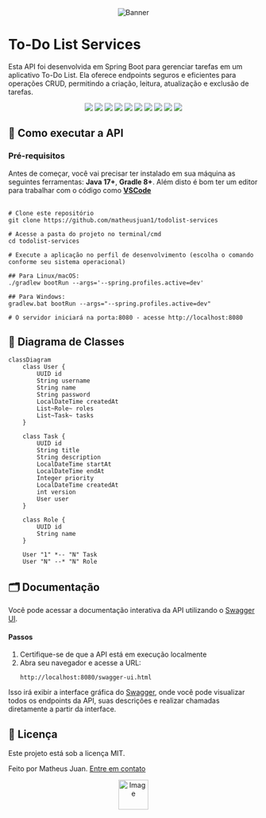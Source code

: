 <div align="center">
     <img src="https://github.com/user-attachments/assets/cee3accc-ea2d-4b32-84a5-7ee6966feb87" alt="Banner">
</div>


# To-Do List Services

Esta API foi desenvolvida em Spring Boot para gerenciar tarefas em um aplicativo To-Do List. Ela oferece endpoints seguros e eficientes para operações CRUD, permitindo a criação, leitura, atualização e exclusão de tarefas.

<div align="center">
     <img src="https://img.shields.io/badge/Java-17-blue">
     <img src="https://img.shields.io/badge/Gradle-8.13-blue">
     <img src="https://img.shields.io/badge/Spring%20Boot-3.4.3-brightgreen">
     <img src="https://img.shields.io/badge/Lombok-1.18.36-red">
     <img src="https://img.shields.io/badge/H2-2.3.232-darkblue">
     <img src="https://img.shields.io/badge/PostgreSQL-42.7.5-blue">
     <img src="https://img.shields.io/badge/Bcrypt-0.10.2-lightgrey">
     <img src="https://img.shields.io/badge/JWT-4.4.0-BA55D3">
     <img src="https://img.shields.io/badge/JUnit-5.11.4-darkred">
     <img src="https://img.shields.io/badge/Mockito-5.14.2-darkgreen">
</div>

## 🚀 Como executar a API
### Pré-requisitos
Antes de começar, você vai precisar ter instalado em sua máquina as seguintes ferramentas: **Java 17+**, **Gradle 8+**. Além disto é bom ter um editor para trabalhar com o código como [**VSCode**](https://code.visualstudio.com/)
<br></br>
```shell
# Clone este repositório
git clone https://github.com/matheusjuan1/todolist-services

# Acesse a pasta do projeto no terminal/cmd
cd todolist-services

# Execute a aplicação no perfil de desenvolvimento (escolha o comando conforme seu sistema operacional)

## Para Linux/macOS:
./gradlew bootRun --args='--spring.profiles.active=dev'

## Para Windows:
gradlew.bat bootRun --args="--spring.profiles.active=dev"

# O servidor iniciará na porta:8080 - acesse http://localhost:8080
```

## 🧾 Diagrama de Classes

```mermaid
classDiagram
    class User {
        UUID id
        String username
        String name
        String password
        LocalDateTime createdAt
        List~Role~ roles
        List~Task~ tasks
    }

    class Task {
        UUID id
        String title
        String description
        LocalDateTime startAt
        LocalDateTime endAt
        Integer priority
        LocalDateTime createdAt
        int version
        User user  
    }

    class Role {
        UUID id
        String name
    }

    User "1" *-- "N" Task
    User "N" --* "N" Role
```

## 🗂️ Documentação
Você pode acessar a documentação interativa da API utilizando o [Swagger UI](https://swagger.io/tools/swagger-ui/).
#### Passos
1. Certifique-se de que a API está em execução localmente
2. Abra seu navegador e acesse a URL:
     ```
     http://localhost:8080/swagger-ui.html
     ```
Isso irá exibir a interface gráfica do [Swagger](https://swagger.io/tools/swagger-ui/), onde você pode visualizar todos os endpoints da API, suas descrições e realizar chamadas diretamente a partir da interface.

## 📝 Licença

Este projeto está sob a licença MIT.

Feito por Matheus Juan. [Entre em contato](https://www.linkedin.com/in/matheusjuan1/)

<div align="center">
     <img width="60" alt="Image" src="https://github.com/user-attachments/assets/efd1d014-148c-4ae8-8dbd-81850fadf9ba" />
</div>
